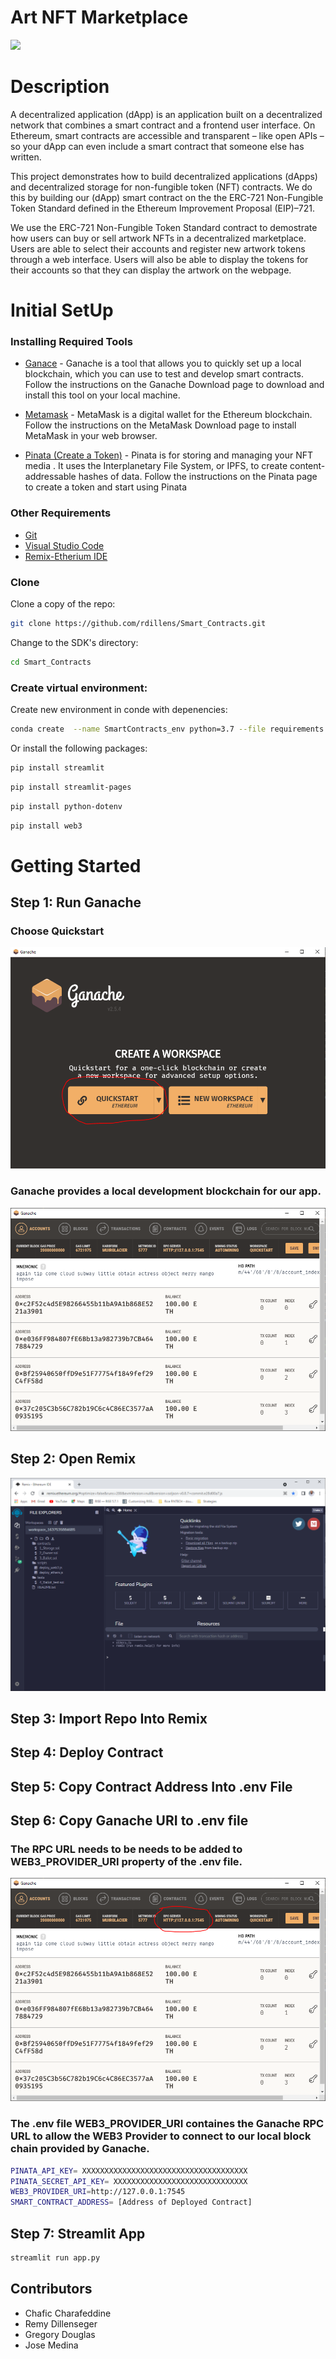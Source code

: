 # Art NFT Marketplace
![](https://i.guim.co.uk/img/media/8ff0a1b159384d1c849f1b74a17d63f5b4e2a716/0_539_4000_2400/master/4000.jpg?width=620&quality=85&auto=format&fit=max&s=e338f8a728f6975789d6ea84c3a96dd9)

# Description
A decentralized application (dApp) is an application built on a decentralized network that combines a smart contract and a frontend user interface. On Ethereum, smart contracts are accessible and transparent – like open APIs – so your dApp can even include a smart contract that someone else has written.

This project demonstrates how to build decentralized applications (dApps) and decentralized storage for non-fungible token (NFT) contracts.  We do this by building our (dApp) smart contract on the the ERC-721 Non-Fungible Token Standard defined in the Ethereum Improvement Proposal (EIP)–721.

We use the ERC-721 Non-Fungible Token Standard contract to demostrate how users can buy or sell artwork NFTs in a decentralized marketplace. Users are able to select their accounts and register new artwork tokens through a web interface. Users will also be able to display the tokens for their accounts so that they can display the artwork on the webpage.



# Initial SetUp

### Installing Required Tools



- [Ganace](https://www.trufflesuite.com/ganache/) - Ganache is a tool that allows you to quickly set up a local blockchain, which you can use to test and develop smart contracts.  Follow the instructions on the Ganache Download page to download and install this tool on your local machine.

- [Metamask](https://metamask.io/) - MetaMask is a digital wallet for the Ethereum blockchain. Follow the instructions on the MetaMask Download page to install MetaMask in your web browser.

- [Pinata (Create a Token)](https://www.pinata.cloud/) - Pinata is for storing and managing your NFT media . It uses the Interplanetary File System, or IPFS, to create content-addressable hashes of data. Follow the instructions on the Pinata page to create a token and start using Pinata


### Other Requirements

- [Git](https://git-scm.com/downloads) 
- [Visual Studio Code](https://code.visualstudio.com/)
- [Remix-Etherium IDE](https://remix.ethereum.org/) 



### Clone

Clone a copy of the repo:

```bash
git clone https://github.com/rdillens/Smart_Contracts.git
```

Change to the SDK's directory:

```bash
cd Smart_Contracts
```

### Create virtual environment: 

Create new environment in conde with depenencies:

```bash
conda create  --name SmartContracts_env python=3.7 --file requirements.txt
```

Or install the following packages:
```bash
pip install streamlit
```
```bash
pip install streamlit-pages
```
```bash
pip install python-dotenv
```
```bash
pip install web3
```
# Getting Started

## Step 1: Run Ganache

 ### Choose Quickstart

![](resources/images/ganache-quickstart.PNG)


 ### Ganache provides a local development blockchain for our app.


![](/images/ganache-open.PNG)

## Step 2: Open Remix
![Open Remix](resources/images/remix-open.PNG)


## Step 3: Import Repo Into Remix

## Step 4: Deploy Contract 

## Step 5: Copy Contract Address Into .env File

## Step 6: Copy Ganache URI to .env file

### The RPC URL needs to be needs to be added to WEB3_PROVIDER_URI property of the .env file. 
![](resources/images/ganache-open_rpc-server-highlighted.PNG)

 ### The .env file WEB3_PROVIDER_URI containes the Ganache RPC URL to allow the  WEB3 Provider to connect to our local block chain provided by Ganache.

```bash
PINATA_API_KEY= XXXXXXXXXXXXXXXXXXXXXXXXXXXXXXXXXXXXX
PINATA_SECRET_API_KEY= XXXXXXXXXXXXXXXXXXXXXXXXXXXXXX
WEB3_PROVIDER_URI=http://127.0.0.1:7545
SMART_CONTRACT_ADDRESS= [Address of Deployed Contract]
```

## Step 7:  Streamlit App

```bash
streamlit run app.py
```


## Contributors
- Chafic Charafeddine
- Remy Dillenseger
- Gregory Douglas
- Jose Medina
